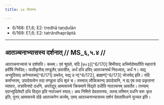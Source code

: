 ```yaml
---
title: ४४ टिप्पन्यः

---
```

- 6/168: E1,6; E2: tredhā taṇḍulān
- 6/169: E1,6; E2: tatrārdhaprāptā

____________________________________________


## आतञ्चनाभ्यासस्य दर्शनात् // MS_६,५.४ //

आतञ्चनाभ्यासं च दर्शयति। कथम्। एवं श्रूयते, यदि [७०३][^6/170] बिभीयाद् अभिमोदेष्यतीति महारात्रे हवींषि निर्वपेत्। फलीकृतैस् तण्डुलैर् उपासीत, अर्धं दधि हविर् आतञ्चनार्थं निदध्यात्, अर्धं न। यद्य् अभ्युदियाद् अनेनातच्य[^6/171] प्रचरेत्, यद्य् उ न[^6/172], ब्राह्मणं[^6/173] भोजयेद् इति। यदि कर्मान्तरम्, उपादेयत्वेन तदा तण्डुला दधि शृतं च। तस्माल् लौकिकान्य् उपादेयानि, न ह्य् एष तदा प्रकृतानां व्यापारः, तत्राविनष्टे दधनि, अपरेद्युर् आमावास्ये क्रियमाणे विद्यते दधीति नातञ्चनम् आवर्तेत। तस्याम् एवाभ्युदितेष्टौ दधि विद्यत इति नातञ्चनं स्यात्। अथ निमित्ते देवतापनयः, ततस् तस्मिन् दधनि चरुः कृत इति, पुनर् आमावास्ये दोहे आतञ्चनेन कार्यम्, एवम् आतञ्चनाभ्यासस्य दर्शनं देवताविधाने युज्यत इति।
